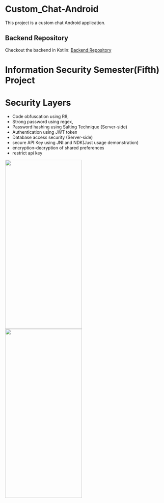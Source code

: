 # Custom_Chat-Android
This project is a custom chat Android application.
## Backend Repository
Checkout the backend in Kotlin: [Backend Repository](https://github.com/umermaher/revos-chat-ktor_backend)

# Information Security Semester(Fifth) Project
# Security Layers
* Code obfuscation using R8,
* Strong password using regex, 
* Password hashing using Salting Technique (Server-side)
* Authentication using JWT token
* Database access security (Server-side)
* secure API Key using JNI and NDK(Just usage demonstration)
* encryption-decryption of shared preferences
* restrict api key

<img src="https://user-images.githubusercontent.com/93570267/235429451-5edd4f07-70aa-4902-bdaf-0eb12b048d31.gif" width="250" height="550" style="margin-right: 20px;"/><img src="https://user-images.githubusercontent.com/93570267/235429518-8aefaf7c-aa84-40aa-845d-ceeb72b8dd25.gif" width="250" height="550"/>
